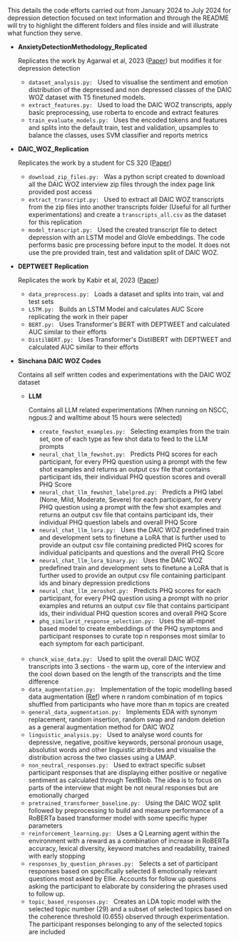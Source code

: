 This details the code efforts carried out from January 2024 to July 2024 for depression detection focused on text information and through the README will try to highlight the different folders and files inside and will illustrate what function they serve.


- **AnxietyDetectionMethodology_Replicated**

  Replicates the work by Agarwal et al, 2023 ([Paper](https://arxiv.org/pdf/2312.15272)) but modifies it for depression detection
  * `dataset_analysis.py: ` Used to visualise the sentiment and emotion distribution of the depressed and non depressed classes of the DAIC WOZ dataset with T5 finetuned models.
  * `extract_features.py: ` Used to load the DAIC WOZ transcripts, apply basic preprocessing, use roberta to encode and extract features
  * `train_evaluate_models.py: ` Uses the encoded tokens and features and splits into the default train, test and validation, upsamples to balance the classes, uses SVM classifier and reports metrics


- **DAIC_WOZ_Replication**

  Replicates the work by a student for CS 320 ([Paper](https://cs230.stanford.edu/projects_winter_2019/reports/15762183.pdf))
  * `download_zip_files.py: ` Was a python script created to download all the DAIC WOZ interview zip files through the index page link provided post access
  * `extract_transcript.py: ` Used to extract all DAIC WOZ transcripts from the zip files into another transcripts folder (Useful for all further experimentations) and create a `transcripts_all.csv` as the dataset for this replication
  * `model_transcript.py: ` Used the created transcript file to detect depression with an LSTM model and GloVe embeddings. The code performs basic pre processing before input to the model. It does not use the pre provided train, test and validation split of DAIC WOZ.



- **DEPTWEET Replication**
  
  Replicates the work by Kabir et al, 2023 ([Paper](https://www.sciencedirect.com/science/article/pii/S0747563222003235))
  * `data_preprocess.py: ` Loads a dataset and splits into train, val and test sets
  * `LSTM.py: ` Builds an LSTM Model and calculates AUC Score replicating the work in their paper
  * `BERT.py: ` Uses Transformer's BERT with DEPTWEET and calculated AUC similar to their efforts
  * `DistilBERT.py: ` Uses Transformer's DistilBERT with DEPTWEET and calculated AUC similar to their efforts


- **Sinchana DAIC WOZ Codes**

  Contains all self written codes and experimentations with the DAIC WOZ dataset
  - **LLM**

    Contains all LLM related experimentations (When running on NSCC, ngpus:2 and walltime about 15 hours were selected)
    * `create_fewshot_examples.py: ` Selecting examples from the train set, one of each type as few shot data to feed to the LLM prompts
    * `neural_chat_llm_fewshot.py: ` Predicts PHQ scores for each participant, for every PHQ question using a prompt with the few shot examples and returns an output csv file that contains participant ids, their individual PHQ question scores and overall PHQ Score
    * `neural_chat_llm_fewshot_labelpred.py: ` Predicts a PHQ label (None, Mild, Moderate, Severe) for each participant, for every PHQ question using a prompt with the few shot examples and returns an output csv file that contains participant ids, their individual PHQ question labels and overall PHQ Score
    * `neural_chat_llm_lora.py: ` Uses the DAIC WOZ predefined train and development sets to finetune a LoRA that is further used to provide an output csv file containing predicted PHQ scores for individual paticipants and questions and the overall PHQ Score
    * `neural_chat_llm_lora_binary.py: ` Uses the DAIC WOZ predefined train and development sets to finetune a LoRA that is further used to provide an output csv file containing participant ids and binary depression predictions
    * `neural_chat_llm_zeroshot.py: ` Predicts PHQ scores for each participant, for every PHQ question using a prompt with no prior examples and returns an output csv file that contains participant ids, their individual PHQ question scores and overall PHQ Score
    * `phq_similarit_response_selection.py: ` Uses the all-mpnet based model to create embeddings of the PHQ symptoms and participant responses to curate top n responses most similar to each symptom for each participant.
  <br>

  * `chunck_wise_data.py: ` Used to split the overall DAIC WOZ transcripts into 3 sections - the warm up, core of the interview and the cool down based on the length of the transcripts and the time difference
  * `data_augmentation.py: ` Implementation of the topic modelling based data augmentation ([Ref](https://arxiv.org/pdf/1803.10384)) where n random combination of m topics shuffled from participants who have more than m topics are created
  * `general_data_augmentation.py: ` Implements EDA with synonym replacement, random insertion, random swap and random deletion as a general augmentation method for DAIC WOZ
  * `linguistic_analysis.py: ` Used to analyse word counts for depressive, negative, positive keywords, personal pronoun usage, absolutist words and other linguistic attributes and visualise the distribution across the two classes using a UMAP.
  * `non_neutral_responses.py: ` Used to extract specific subset participant responses that are displaying either positive or negative sentiment as calculated through TextBlob. The idea is to focus on parts of the interview that might be not neural responses but are emotionally charged
  * `pretrained_transformer_baseline.py: ` Using the DAIC WOZ split followed by preprocessing to build and measure performance of a RoBERTa based transformer model with some specific hyper parameters
  * `reinforcement_learning.py: ` Uses a Q Learning agent within the environment with a reward as a combination of increase in RoBERTa accuracy, lexical diversity, keyword matches and readability, trained with early stopping
  * `responses_by_question_phrases.py: ` Selects a set of participant responses based on specifically selected 8 emotionally relevant questions most asked by Ellie. Accounts for follow up questions asking the participant to elaborate by considering the phrases used to follow up.
  * `topic_based_responses.py: ` Creates an LDA topic model with the selected topic number (29) and a subset of selected topics based on the coherence threshold (0.655) observed through experimentation. The participant responses belonging to any of the selected topics are included
